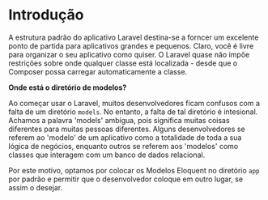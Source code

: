 # Introdução

A estrutura padrão do aplicativo Laravel destina-se a forncer um excelente ponto de partida para aplicativos grandes e pequenos. Claro, você é livre para organizar o seu aplicativo como quiser. O Laravel quase não impõe restrições sobre onde qualquer classe está localizada - desde que o Composer possa carregar automaticamente a classe.

**Onde está o diretório de modelos?**

Ao começar usar o Laravel, muitos desenvolvedores ficam confusos com a falta de um diretório ```models```. No entanto, a falta de tal diretório é intesional. Achamos a palavra 'models' ambígua, pois significa muitas coisas diferentes para muitas pessoas diferentes. Alguns desenvolvedores se referem ao 'modelo' de um aplicativo como a totalidade de toda a sua lógica de negócios, enquanto outros se referem aos 'modelos' como classes que interagem com um banco de dados relacional.

Por este motivo, optamos por colocar os Modelos Eloquent no diretório ```app``` por padrão e permitir que o desenvolvedor coloque em outro lugar, se assim o desejar.